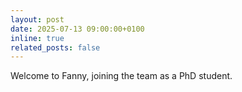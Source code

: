 ```yaml
---
layout: post
date: 2025-07-13 09:00:00+0100
inline: true
related_posts: false
---
```


Welcome to Fanny, joining the team as a PhD student.
